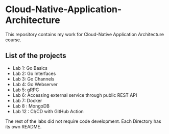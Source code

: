 # Cloud-Native-Application-Architecture
This repository contains my work for Cloud-Native Application Architecture course. 

## List of the projects

- Lab 1: Go Basics
- Lab 2: Go Interfaces
- Lab 3: Go Channels
- Lab 4: Go Webserver
- Lab 5: gRPC
- Lab 6: Accessing external service through public REST API
- Lab 7: Docker
- Lab 8 : MongoDB
- Lab 12 : CI/CD with GitHub Action

The rest of the labs did not require code development.
Each Directory has its own README.
